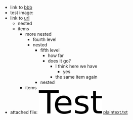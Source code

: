 - link to [bbb](../aaa/bbb.md)
- test image: 
- link to [url](https://github.com/giuspen/cherrytree/releases/tag/v1.1.3)
   - nested
   - items
      - more nested
         - fourth level
         - nested
            - fifth level
               - how far
               - does it go?
                  - I think here we have
                     - yes
                  - the same item again
            - nested
      - items
- attached file: ![unnamed_bdd640fb06674ad19c80317fa3b1799d](unnamed_bdd640fb06674ad19c80317fa3b1799d.png)
[plaintext.txt](plaintext.txt)
